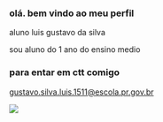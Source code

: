 ### olá. bem vindo ao meu perfil

aluno luis gustavo da silva

sou aluno do 1 ano do ensino medio

### para entar em ctt comigo

gustavo.silva.luis.1511@escola.pr.gov.br

![](https://imageproxy.ifunny.co/resize:640x,quality:90x75/images/f329826804303398c3c7572d3ec853293b3553d8014901f7a6f9f0d96ba7f659_3.jpg)

